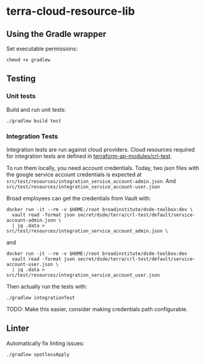 # terra-cloud-resource-lib

## Using the Gradle wrapper
Set executable permissions:
```
chmod +x gradlew
```

## Testing

### Unit tests
Build and run unit tests:
```
./gradlew build test
```

### Integration Tests
Integration tests are run against cloud providers. Cloud resources required for integration tests are defined in
[terraform-ap-modules/crl-test](https://github.com/broadinstitute/terraform-ap-modules/tree/master/crl-test).

To run them locally, you need account credentials. Today, two json files with the google service account credentials
is expected at `src/test/resources/integration_service_account-admin.json`. 
And `src/test/resources/integration_service_account-user.json` 

Broad employees can get the credentials from Vault with:
```
docker run -it --rm -v $HOME:/root broadinstitute/dsde-toolbox:dev \
  vault read -format json secret/dsde/terra/crl-test/default/service-account-admin.json \
  | jq .data > src/test/resources/integration_service_account_admin.json \

```
and 
```
docker run -it --rm -v $HOME:/root broadinstitute/dsde-toolbox:dev 
  vault read -format json secret/dsde/terra/crl-test/default/service-account-user.json \
  | jq .data > src/test/resources/integration_service_account_user.json
```
Then actually run the tests with:
```
./gradlew integrationTest
```

TODO: Make this easier, consider making credentials path configurable.

## Linter
Automatically fix linting issues:
```
./gradlew spotlessApply
```
